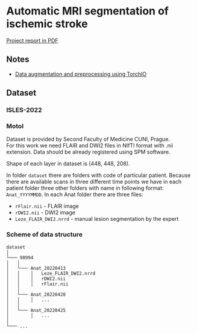 # Automatic MRI segmentation of ischemic stroke
[Project report in PDF](./doc_project/project.pdf)

## Notes
- [Data augmentation and preprocessing using TorchIO](https://www.imaios.com/en/resources/blog/ai-for-medical-imaging-using-torchio-python)

## Dataset
### ISLES-2022

### Motol
Dataset is provided by Second Faculty of Medicine CUNI, Prague.\
For this work we need FLAIR and DWI2 files in NIfTI format with .nii extension. Data should be already registered using SPM software.

Shape of each layer in dataset is (448, 448, 208). 

In folder `dataset` there are folders with code of particular patient. Because there are available scans in three different time points we have in each patient folder three other folders with name in following format: `Anat_YYYYMMDD`. In each Anat folder there are three files:
- `rFlair.nii` - FLAIR image
- `rDWI2.nii` - DWI2 image
- `Leze_FLAIR_DWI2.nrrd` - manual lesion segmentation by the expert

### Scheme of data structure
```
dataset   
│ 
└─── 98994
│   │
│   └─── Anat_20220413
│   │    │   Leze_FLAIR_DWI2.nrrd
│   │    │   rDWI2.nii
│   │    │   rFlair.nii
│   │
│   └─── Anat_20220420
│   │    │   ...
│   │
│   └─── Anat_20220425
│        │   ...
│
└─── ...
```
